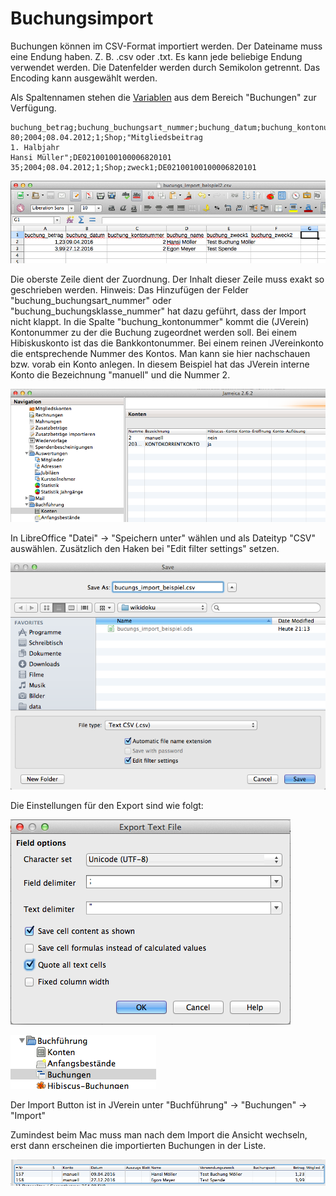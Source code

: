 # Buchungsimport

Buchungen können im CSV-Format importiert werden. Der Dateiname muss eine Endung haben. Z. B. .csv oder .txt. Es kann jede beliebige Endung verwendet werden. Die Datenfelder werden durch Semikolon getrennt. Das Encoding kann ausgewählt werden.

Als Spaltennamen stehen die [Variablen](../../sonstiges/variable.md) aus dem Bereich "Buchungen" zur Verfügung.

```
buchung_betrag;buchung_buchungsart_nummer;buchung_datum;buchung_kontonummer;buchung_name;buchung_zweck1;buchung_iban
80;2004;08.04.2012;1;Shop;"Mitgliedsbeitrag
1. Halbjahr
Hansi Müller";DE02100100100006820101
35;2004;08.04.2012;1;Shop;zweck1;DE02100100100006820101
```

![](../../allgemeine-funktionen/buchf/img/tabellen_ansicht.png)

Die oberste Zeile dient der Zuordnung. Der Inhalt dieser Zeile muss exakt so geschrieben werden. Hinweis: Das Hinzufügen der Felder "buchung\_buchungsart\_nummer" oder "buchung\_buchungsklasse\_nummer" hat dazu geführt, dass der Import nicht klappt. In die Spalte "buchung\_kontonummer" kommt die (JVerein) Kontonummer zu der die Buchung zugeordnet werden soll. Bei einem Hibiskuskonto ist das die Bankkontonummer. Bei einem reinen JVereinkonto die entsprechende Nummer des Kontos. Man kann sie hier nachschauen bzw. vorab ein Konto anlegen. In diesem Beispiel hat das JVerein interne Konto die Bezeichnung "manuell" und die Nummer 2.

![](../../allgemeine-funktionen/buchf/img/konto_navi.png)

In LibreOffice "Datei" -> "Speichern unter" wählen und als Dateityp "CSV" auswählen. Zusätzlich den Haken bei "Edit filter settings" setzen.

![](../../allgemeine-funktionen/buchf/img/tabellen_save.png)

Die Einstellungen für den Export sind wie folgt:

![](../../allgemeine-funktionen/buchf/img/export_text_file.png)

![](../../allgemeine-funktionen/buchf/img/buchungen_ansicht.png)

Der Import Button ist in JVerein unter "Buchführung" -> "Buchungen" -> "Import"

Zumindest beim Mac muss man nach dem Import die Ansicht wechseln, erst dann erscheinen die importierten Buchungen in der Liste.

![](../../allgemeine-funktionen/buchf/img/import_ergebnis.png)
